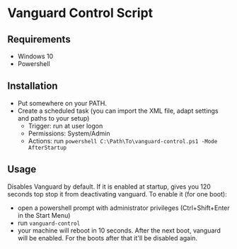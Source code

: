# Vanguard Control Script

## Requirements

* Windows 10
* Powershell

## Installation

* Put somewhere on your PATH.
* Create a scheduled task (you can import the XML file, adapt settings and paths to your setup)
  * Trigger: run at user logon
  * Permissions: System/Admin
  * Actions: run `powershell C:\Path\To\vanguard-control.ps1 -Mode AfterStartup`

## Usage

Disables Vanguard by default. If it is enabled at startup, gives you 120 seconds top stop it from deactivating vanguard.
To enable it (for one boot):
* open a powershell prompt with administrator privileges (Ctrl+Shift+Enter in the Start Menu)
* run `vanguard-control`
* your machine will reboot in 10 seconds. After the next boot, vanguard will be enabled. For the boots after that it'll be disabled again.